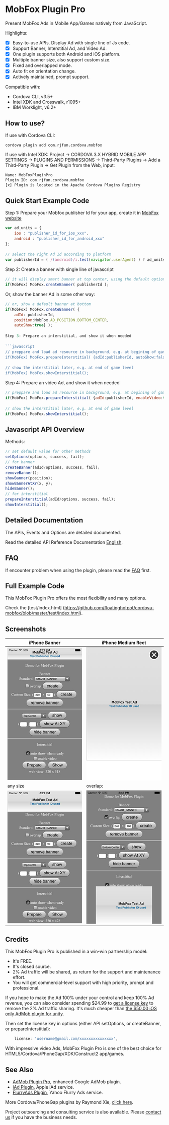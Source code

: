 # MobFox Plugin Pro #

Present MobFox Ads in Mobile App/Games natively from JavaScript. 

Highlights:
- [x] Easy-to-use APIs. Display Ad with single line of Js code.
- [x] Support Banner, Interstitial Ad, and Video Ad.
- [x] One plugin supports both Android and iOS platform.
- [x] Multiple banner size, also support custom size.
- [x] Fixed and overlapped mode.
- [x] Auto fit on orientation change.
- [x] Actively maintained, prompt support.

Compatible with:

* Cordova CLI, v3.5+
* Intel XDK and Crosswalk, r1095+
* IBM Worklight, v6.2+

## How to use? ##

If use with Cordova CLI:
```
cordova plugin add com.rjfun.cordova.mobfox
```

If use with Intel XDK:
Project -> CORDOVA 3.X HYBRID MOBILE APP SETTINGS -> PLUGINS AND PERMISSIONS -> Third-Party Plugins ->
Add a Third-Party Plugin -> Get Plugin from the Web, input:
```
Name: MobFoxPluginPro
Plugin ID: com.rjfun.cordova.mobfox
[x] Plugin is located in the Apache Cordova Plugins Registry
```

## Quick Start Example Code ##

Step 1: Prepare your Mobfox publisher Id for your app, create it in [MobFox website](http://www.mobfox.com/)

```javascript
var ad_units = {
	ios : "publisher_id_for_ios_xxx",
	android : "publisher_id_for_android_xxx"
};

// select the right Ad Id according to platform
var publisherId = ( /(android)/i.test(navigator.userAgent) ) ? ad_units.android : ad_units.ios;
```

Step 2: Create a banner with single line of javascript

```javascript
// it will display smart banner at top center, using the default options
if(MobFox) MobFox.createBanner( publisherId );
```

Or, show the banner Ad in some other way:

```javascript
// or, show a default banner at bottom
if(MobFox) MobFox.createBanner( {
	adId: publisherId, 
	position:MobFox.AD_POSITION.BOTTOM_CENTER, 
	autoShow:true} );

Step 3: Prepare an interstitial, and show it when needed

```javascript
// preppare and load ad resource in background, e.g. at begining of game level
if(MobFox) MobFox.prepareInterstitial( {adId:publisherId, autoShow:false} );

// show the interstitial later, e.g. at end of game level
if(MobFox) MobFox.showInterstitial();
```

Step 4: Prepare an video Ad, and show it when needed

```javascript
// preppare and load ad resource in background, e.g. at begining of game level
if(MobFox) MobFox.prepareInterstitial( {adId:publisherId, enableVideo:true, autoShow:false} );

// show the interstitial later, e.g. at end of game level
if(MobFox) MobFox.showInterstitial();
```

## Javascript API Overview ##

Methods:
```javascript
// set default value for other methods
setOptions(options, success, fail);
// for banner
createBanner(adId/options, success, fail);
removeBanner();
showBanner(position);
showBannerAtXY(x, y);
hideBanner();
// for interstitial
prepareInterstitial(adId/options, success, fail);
showInterstitial();
```

## Detailed Documentation ##

The APIs, Events and Options are detailed documented.

Read the detailed API Reference Documentation [English](https://github.com/floatinghotpot/cordova-mobfox/wiki).

## FAQ ##

If encounter problem when using the plugin, please read the [FAQ](https://github.com/floatinghotpot/cordova-mobfox/wiki/FAQ) first.

## Full Example Code ##

This MobFox Plugin Pro offers the most flexibility and many options.

Check the [test/index.html] (https://github.com/floatinghotpot/cordova-mobfox/blob/master/test/index.html).

## Screenshots ##

iPhone Banner | iPhone Medium Rect
-------|---------------
![ScreenShot](docs/iphone_banner.jpg) | ![ScreenShot](docs/iphone_interstitial.jpg)
 any size | overlap:
![ScreenShot](docs/any_size.jpg) | ![ScreenShot](docs/overlap.jpg)

## Credits ##

This MobFox Plugin Pro is published in a win-win partnership model:
- It's FREE. 
- It's closed source.
- 2% Ad traffic will be shared, as return for the support and maintenance effort.
- You will get commercial-level support with high priority, prompt and professional.

If you hope to make the Ad 100% under your control and keep 100% Ad revenue, you can also consider spending $24.99 to [get a license key](https://www.paypal.com/cgi-bin/webscr?cmd=_s-xclick&hosted_button_id=NRKTFZ88Q9KTW) to remove the 2% Ad traffic sharing.
It's much cheaper than [the $50.00 iOS only AdMob plugin for unity](https://prime31.com/plugins). 

Then set the license key in options (either API setOptions, or createBanner, or prepareInterstitial):
```javascript
    license: 'username@gmail.com/xxxxxxxxxxxxxxx',
```

With impressive video Ads, MobFox Plugin Pro is one of the best choice for HTML5/Cordova/PhoneGap/XDK/Construct2 app/games.

## See Also ##

* [AdMob Plugin Pro](https://github.com/floatinghotpot/cordova-admob-pro), enhanced Google AdMob plugin.
* [iAd Plugin](https://github.com/floatinghotpot/cordova-plugin-iad), Apple iAd service. 
* [FlurryAds Plugin](https://github.com/floatinghotpot/cordova-plugin-flurry), Yahoo Flurry Ads service.

More Cordova/PhoneGap plugins by Raymond Xie, [click here](http://floatinghotpot.github.io/).

Project outsourcing and consulting service is also available. 
Please [contact us](http://floatinghotpot.github.io) if you have the business needs.

